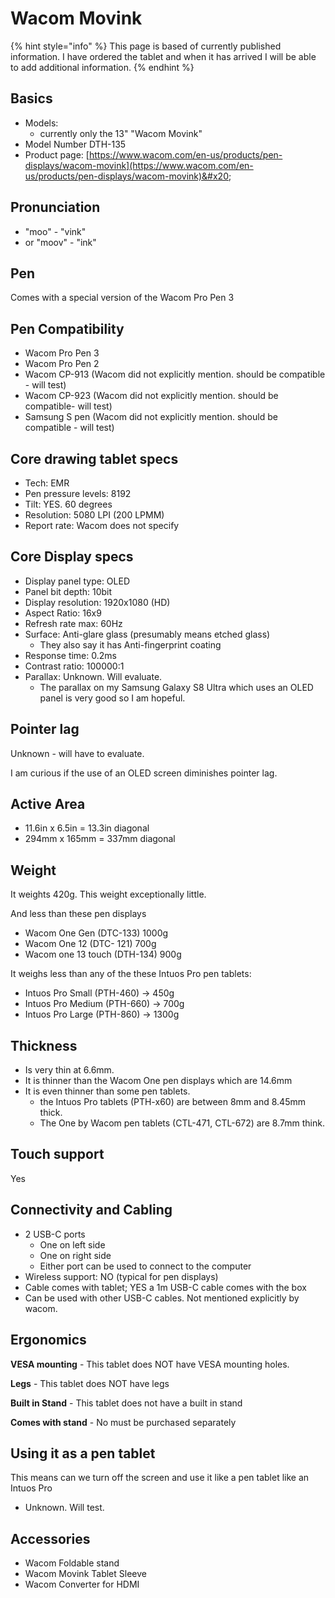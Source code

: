 # Wacom Movink

{% hint style="info" %}
This page is based of currently published information. I have ordered the tablet and when it has arrived I will be able to add additional information.
{% endhint %}

## Basics

* Models:
  * currently only the 13" "Wacom Movink"
* Model Number DTH-135
* Product page: [https://www.wacom.com/en-us/products/pen-displays/wacom-movink](https://www.wacom.com/en-us/products/pen-displays/wacom-movink)&#x20;

## Pronunciation

* "moo" - "vink"
* or "moov" - "ink"

## Pen

Comes with a special version of the Wacom Pro Pen 3

## Pen Compatibility

* Wacom Pro Pen 3
* Wacom Pro Pen 2
* Wacom CP-913 (Wacom did not explicitly mention. should be compatible - will test)
* Wacom CP-923 (Wacom did not explicitly mention. should be compatible- will test)
* Samsung S pen (Wacom did not explicitly mention. should be compatible - will test)

## Core drawing tablet specs

* Tech: EMR
* Pen pressure levels: 8192
* Tilt: YES. 60 degrees
* Resolution: 5080 LPI (200 LPMM)
* Report rate: Wacom does not specify

## Core Display specs

* Display panel type: OLED
* Panel bit depth: 10bit
* Display resolution: 1920x1080 (HD)
* Aspect Ratio: 16x9
* Refresh rate max: 60Hz
* Surface: Anti-glare glass (presumably means etched glass)
  * They also say it has Anti-fingerprint coating
* Response time: 0.2ms
* Contrast ratio: 100000:1
* Parallax: Unknown. Will evaluate.
  * The parallax on my Samsung Galaxy S8 Ultra which uses an OLED panel is very good so I am hopeful.

## Pointer lag

Unknown - will have to evaluate.

I am curious if the use of an OLED screen diminishes pointer lag.

## Active Area

* 11.6in x 6.5in = 13.3in diagonal
* 294mm x 165mm = 337mm diagonal

## Weight

It weights 420g. This weight exceptionally little.&#x20;

And less than these pen displays

* Wacom One Gen (DTC-133) 1000g
* Wacom One 12 (DTC- 121) 700g
* Wacom one 13 touch (DTH-134) 900g

It weighs less than any of the these Intuos Pro pen tablets:

* Intuos Pro Small (PTH-460) -> 450g
* Intuos Pro Medium (PTH-660) -> 700g
* Intuos Pro Large (PTH-860) -> 1300g

## Thickness

* Is very thin at 6.6mm.
* It is thinner than the Wacom One pen displays which are 14.6mm
* It is even thinner than some pen tablets.&#x20;
  * the Intuos Pro tablets (PTH-x60) are between 8mm and 8.45mm thick.
  * The One by Wacom pen tablets (CTL-471, CTL-672) are 8.7mm think.

## Touch support

Yes

## Connectivity and Cabling

* 2 USB-C ports
  * One on left side
  * One on right side
  * Either port can be used to connect to the computer
* Wireless support: NO (typical for pen displays)
* Cable comes with tablet; YES a 1m USB-C cable comes with the box
* Can be used with other USB-C cables. Not mentioned explicitly by wacom.

## Ergonomics

**VESA mounting** - This tablet does NOT have VESA mounting holes.

**Legs** - This tablet does NOT have legs

**Built in Stand** - This tablet does not have a built in stand

**Comes with stand** - No must be purchased separately

## Using it as a pen tablet&#x20;

This means can we turn off the screen and use it like a pen tablet like an Intuos Pro

* Unknown. Will test.

## Accessories

* Wacom Foldable stand
* Wacom Movink Tablet Sleeve
* Wacom Converter for HDMI



